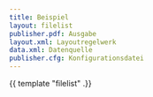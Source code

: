 ```yaml
---
title: Beispiel
layout: filelist
publisher.pdf: Ausgabe
layout.xml: Layoutregelwerk
data.xml: Datenquelle
publisher.cfg: Konfigurationsdatei
---
```


{{ template "filelist" .}}


